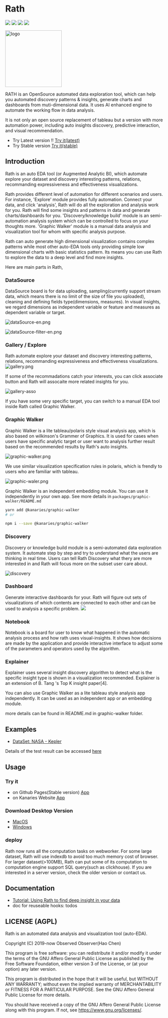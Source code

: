# Rath

![](https://img.shields.io/twitter/follow/kanaries_data?style=social)
![](https://img.shields.io/badge/license-AGPL-brightgreen)
![](https://img.shields.io/github/stars/kanaries/rath?color=%23ff85c0)
![](https://img.shields.io/travis/kanaries/rath)


<img src="https://kanaries.cn/assets/kanaries-logo.png" alt="logo" width="180px" style="" />

RATH is an OpenSource automated data exploration tool, which can help you automated discovery patterns & insights, generate charts and dashboards from muti-dimensional data. It uses AI enhanced engine to automate the working flow in data analysis.

 It is not only an open source replacement of tableau but a version with more automation power, including auto insights discovery, predictive interaction, and visual recommendation.

+ Try Latest version !! [Try it(latest)](https://kanaries.github.io/Rath/)
+ Try Stable version [Try it(stable)](https://kanaries.net/)

## Introduction

Rath is an auto EDA tool (or Augmented Analytic BI), which automate explore your dataset and discovery interesting patterns, relations, recommanding expressiveness and effectiveness visualizations.

Rath provides different level of automation for different scenarios and users. For instance, 'Explore' module provides fully automation. Connect your data, and click 'analysis', Rath will do all the exploration and analysis work for you. Rath will find some insights and patterns in data and generate charts/dashboards for you. 'Discovery/knowledge build' module is an semi-automation analysis system which can be controlled to focus on your thoughts more. 'Graphic Walker' module is a manual data analysis and visualization tool for whom with specific analysis purpose.

Rath can auto generate high dimensional visualization contains complex patterns while most other auto-EDA tools only providing simple low dimensional charts with basic statistics pattern. Its means you can use Rath to explore the data to a deep level and find more insights.

Here are main parts in Rath,

### DataSource
DataSource board is for data uploading, sampling(currently support stream data, which means there is no limit of the size of file you uploaded), cleaning and defining fields type(dimensions, measures). In visual insights, we regard dimensions as independent variable or feature and measures as dependent variable or target.

![dataSource-en.png](https://ch-resources.oss-cn-shanghai.aliyuncs.com/kanaries/Rath-Demos/dataSource-en.png)

![dataSource-filter-en.png](https://ch-resources.oss-cn-shanghai.aliyuncs.com/images/rath/datasource-2.png)

### Gallery / Explore

Rath automate explore your dataset and discovery interesting patterns, relations, recommanding expressiveness and effectiveness visualizations.
![gallery.png](https://ch-resources.oss-cn-shanghai.aliyuncs.com/images/rath/rath-auto-explore.png)

If some of the recommadations catch your interests, you can click associate button and Rath will assocaite more related insights for you.

![gallery-asso](https://ch-resources.oss-cn-shanghai.aliyuncs.com/images/rath/rath-associate.png)

If you have some very specific target, you can switch to a manual EDA tool inside Rath called Graphic Walker.

### Graphic Walker
Graphic Walker is a lite tableau/polaris style visual analysis app, which is also based on wilkinson's Grammer of Graphics. It is used for cases when users have specific analytic target or user want to analysis further result based on the recommended results by Rath's auto insights.

![graphic-walker.png](https://ch-resources.oss-cn-shanghai.aliyuncs.com/images/rath/graphic-walker.png)

We use similar visualization specification rules in polaris, which is frendly to users who are familiar with tableau.

![graphic-waler.png](https://ch-resources.oss-cn-shanghai.aliyuncs.com/images/rath/graphic-walker-2.png)

Graphic Walker is an independent embedding module. You can use it independently in your own app. See more details in `packages/graphic-walker/README.md`

```bash
yarn add @kanaries/graphic-walker
# or

npm i --save @kanaries/graphic-walker
```

### Discovery
Discovery or knowledge build module is a semi-automated data exploration system. It automate step by step and try to understand what the users are thinking in real time. Users can tell Rath Discovery what thery are more interested in and Rath will focus more on the subset user care about.

![discovery](https://ch-resources.oss-cn-shanghai.aliyuncs.com/images/rath/discovery-1.png)


### Dashboard
Generate interactive dashboards for your. Rath will figure out sets of visualizations of which contents are connected to each other and can be used to analysis a specific problem.
![](https://ch-resources.oss-cn-shanghai.aliyuncs.com/kanaries/Rath-Demos/dashboard-en.png)

### Notebook
Notebook is a board for user to know what happened in the automatic analysis process and how rath uses visual-insights. It shows how decisions are made by the application and provide interactive interface to adjust some of the parameters and operators used by the algorithm.

### Explainer
Explainer uses several insight discovery algorithm to detect what is the specific insight type is shown in a visualization recommended. Explainer is an extension of B. Tang 's Top K insight paper[4].


You can also use Graphic Walker as a lite tableau style analysis app independently. It can be used as an independent app or an embedding module.

more details can be found in README.md in graphic-walker folder.

## Examples

+ [DataSet: NASA - Kepler](https://www.kaggle.com/nasa/kepler-exoplanet-search-results)

Details of the test result can be accessed [here](https://www.yuque.com/chenhao-sv93h/umv780/mbs440)



## Usage

### Try it
+ on Github Pages(Stable version) [App](https://kanaries.github.io/Rath/)
+ on Kanaries Website [App](https://kanaries.net/)

### Download Desktop Version
- [MacOS](https://ch-resources.oss-cn-shanghai.aliyuncs.com/downloads/rath/Kanaries%20Rath-0.1.0.dmg)
- [Windows](https://ch-resources.oss-cn-shanghai.aliyuncs.com/downloads/rath/Kanaries%20Rath-0.1.0-win.zip)

### deploy

Rath now runs all the computation tasks on webworker. For some large dataset, Rath will use indexdb to avoid too much memory cost of browser. For larger dataset(>100MB), Rath can put some of its computation to computation engine support SQL query(such as clickhouse). If you are interested in a server version, check the older version or contact us.


## Documentation
+ [Tutorial: Using Rath to find deep insight in your data](https://www.yuque.com/docs/share/3f32e044-3530-4ebe-9b01-287bfbdb7ce0?#)
+ doc for reuseable hooks: todos

## LICENSE (AGPL)
Rath is an automated data analysis and visualization tool (auto-EDA).

Copyright (C) 2019-now Observed Observer(Hao Chen)

This program is free software: you can redistribute it and/or modify
it under the terms of the GNU Affero General Public License as
published by the Free Software Foundation, either version 3 of the
License, or (at your option) any later version.

This program is distributed in the hope that it will be useful,
but WITHOUT ANY WARRANTY; without even the implied warranty of
MERCHANTABILITY or FITNESS FOR A PARTICULAR PURPOSE.  See the
GNU Affero General Public License for more details.

You should have received a copy of the GNU Affero General Public License
along with this program.  If not, see <https://www.gnu.org/licenses/>.
